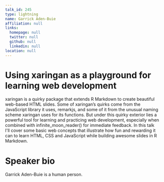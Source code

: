 ```yaml
---
talk_id: 245
type: lightning
name: Garrick Aden-Buie
affiliation: null
links:
  homepage: null
  twitter: null
  github: null
  linkedin: null
location: null
---
```


# Using xaringan as a playground for learning web development

xaringan is a quirky package that extends R Markdown to create beautiful web-based HTML slides. Some of xaringan’s quirks come from the JavaScript library it uses, remarkjs, and some of it from the unusual naming scheme xaringan uses for its functions. But under this quirky exterior lies a powerful tool for learning and practicing web development, especially when combined with infinite_moon_reader() for immediate feedback. In this talk I'll cover some basic web concepts that illustrate how fun and rewarding it can to learn HTML, CSS and JavaScript while building awesome slides in R Markdown.

# Speaker bio

Garrick Aden-Buie is a human person.
